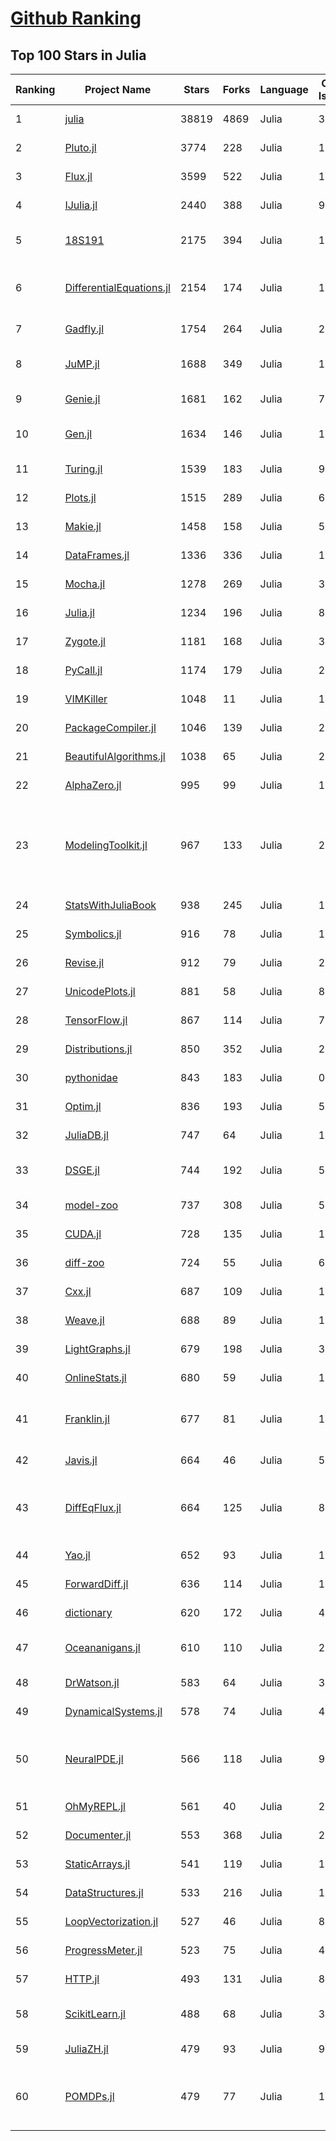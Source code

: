 [Github Ranking](../README.md)
==========

## Top 100 Stars in Julia

| Ranking | Project Name | Stars | Forks | Language | Open Issues | Description | Last Commit |
| ------- | ------------ | ----- | ----- | -------- | ----------- | ----------- | ----------- |
| 1 | [julia](https://github.com/JuliaLang/julia) | 38819 | 4869 | Julia | 3219 | The Julia Programming Language | 2022-04-08T02:55:38Z |
| 2 | [Pluto.jl](https://github.com/fonsp/Pluto.jl) | 3774 | 228 | Julia | 188 | 🎈 Simple reactive notebooks for Julia | 2022-04-07T18:59:12Z |
| 3 | [Flux.jl](https://github.com/FluxML/Flux.jl) | 3599 | 522 | Julia | 168 | Relax! Flux is the ML library that doesn't make you tensor | 2022-04-07T14:49:03Z |
| 4 | [IJulia.jl](https://github.com/JuliaLang/IJulia.jl) | 2440 | 388 | Julia | 97 | Julia kernel for Jupyter | 2021-12-17T07:34:26Z |
| 5 | [18S191](https://github.com/mitmath/18S191) | 2175 | 394 | Julia | 10 | Course 18.S191 at MIT, Spring 2021 - Introduction to computational thinking with Julia:  | 2022-03-10T21:30:36Z |
| 6 | [DifferentialEquations.jl](https://github.com/SciML/DifferentialEquations.jl) | 2154 | 174 | Julia | 126 | Multi-language suite for high-performance solvers of differential equations and scientific machine learning (SciML) components | 2022-01-11T13:17:14Z |
| 7 | [Gadfly.jl](https://github.com/GiovineItalia/Gadfly.jl) | 1754 | 264 | Julia | 240 | Crafty statistical graphics for Julia. | 2022-04-04T13:30:04Z |
| 8 | [JuMP.jl](https://github.com/jump-dev/JuMP.jl) | 1688 | 349 | Julia | 19 | Modeling language for Mathematical Optimization (linear, mixed-integer, conic, semidefinite, nonlinear) | 2022-04-08T00:36:50Z |
| 9 | [Genie.jl](https://github.com/GenieFramework/Genie.jl) | 1681 | 162 | Julia | 74 | 🧞The highly productive Julia web framework | 2022-04-07T06:53:58Z |
| 10 | [Gen.jl](https://github.com/probcomp/Gen.jl) | 1634 | 146 | Julia | 136 | A general-purpose probabilistic programming system with programmable inference | 2022-03-31T05:22:42Z |
| 11 | [Turing.jl](https://github.com/TuringLang/Turing.jl) | 1539 | 183 | Julia | 93 | Bayesian inference with probabilistic programming. | 2022-03-17T18:24:40Z |
| 12 | [Plots.jl](https://github.com/JuliaPlots/Plots.jl) | 1515 | 289 | Julia | 619 | Powerful convenience for Julia visualizations and data analysis | 2022-04-05T18:36:14Z |
| 13 | [Makie.jl](https://github.com/JuliaPlots/Makie.jl) | 1458 | 158 | Julia | 557 | High level plotting on the GPU. | 2022-04-07T21:22:57Z |
| 14 | [DataFrames.jl](https://github.com/JuliaData/DataFrames.jl) | 1336 | 336 | Julia | 118 | In-memory tabular data in Julia | 2022-04-07T15:35:14Z |
| 15 | [Mocha.jl](https://github.com/pluskid/Mocha.jl) | 1278 | 269 | Julia | 35 | Deep Learning framework for Julia | 2018-12-06T01:09:35Z |
| 16 | [Julia.jl](https://github.com/svaksha/Julia.jl) | 1234 | 196 | Julia | 8 | Curated decibans of Julia programming language. | 2022-03-13T22:47:48Z |
| 17 | [Zygote.jl](https://github.com/FluxML/Zygote.jl) | 1181 | 168 | Julia | 312 | 21st century AD | 2022-04-06T17:27:16Z |
| 18 | [PyCall.jl](https://github.com/JuliaPy/PyCall.jl) | 1174 | 179 | Julia | 216 | Package to call Python functions from the Julia language | 2022-03-03T07:48:50Z |
| 19 | [VIMKiller](https://github.com/caseykneale/VIMKiller) | 1048 | 11 | Julia | 12 | Exiting VIM is hard; sometimes we need to take drastic measures | 2021-10-14T06:18:57Z |
| 20 | [PackageCompiler.jl](https://github.com/JuliaLang/PackageCompiler.jl) | 1046 | 139 | Julia | 24 | Compile your Julia Package | 2022-03-15T21:56:27Z |
| 21 | [BeautifulAlgorithms.jl](https://github.com/mossr/BeautifulAlgorithms.jl) | 1038 | 65 | Julia | 2 | Concise and beautiful algorithms written in Julia | 2022-02-25T20:38:38Z |
| 22 | [AlphaZero.jl](https://github.com/jonathan-laurent/AlphaZero.jl) | 995 | 99 | Julia | 14 | A generic, simple and fast implementation of Deepmind's AlphaZero algorithm. | 2022-03-02T16:57:58Z |
| 23 | [ModelingToolkit.jl](https://github.com/SciML/ModelingToolkit.jl) | 967 | 133 | Julia | 212 | A modeling framework for automatically parallelized scientific machine learning (SciML) in Julia. A computer algebra system for integrated symbolics for physics-informed machine learning and automated transformations of differential equations | 2022-04-07T23:18:57Z |
| 24 | [StatsWithJuliaBook](https://github.com/h-Klok/StatsWithJuliaBook) | 938 | 245 | Julia | 12 | None | 2021-08-17T18:08:08Z |
| 25 | [Symbolics.jl](https://github.com/JuliaSymbolics/Symbolics.jl) | 916 | 78 | Julia | 178 | A fast and modern CAS for a fast and modern language. | 2022-04-07T20:40:51Z |
| 26 | [Revise.jl](https://github.com/timholy/Revise.jl) | 912 | 79 | Julia | 29 | Automatically update function definitions in a running Julia session | 2022-03-07T15:04:30Z |
| 27 | [UnicodePlots.jl](https://github.com/JuliaPlots/UnicodePlots.jl) | 881 | 58 | Julia | 8 | Unicode-based scientific plotting for working in the terminal | 2022-04-05T09:28:00Z |
| 28 | [TensorFlow.jl](https://github.com/malmaud/TensorFlow.jl) | 867 | 114 | Julia | 71 | A Julia wrapper for TensorFlow | 2021-08-02T16:55:00Z |
| 29 | [Distributions.jl](https://github.com/JuliaStats/Distributions.jl) | 850 | 352 | Julia | 241 | A Julia package for probability distributions and associated functions. | 2022-04-03T09:03:58Z |
| 30 | [pythonidae](https://github.com/svaksha/pythonidae) | 843 | 183 | Julia | 0 | Curated decibans of scientific programming resources in Python. | 2021-10-25T14:35:01Z |
| 31 | [Optim.jl](https://github.com/JuliaNLSolvers/Optim.jl) | 836 | 193 | Julia | 55 | Optimization functions for Julia | 2022-02-28T19:46:13Z |
| 32 | [JuliaDB.jl](https://github.com/JuliaData/JuliaDB.jl) | 747 | 64 | Julia | 114 | Parallel analytical database in pure Julia | 2022-03-28T14:59:40Z |
| 33 | [DSGE.jl](https://github.com/FRBNY-DSGE/DSGE.jl) | 744 | 192 | Julia | 5 | Solve and estimate Dynamic Stochastic General Equilibrium models (including the New York Fed DSGE) | 2022-02-15T15:47:02Z |
| 34 | [model-zoo](https://github.com/FluxML/model-zoo) | 737 | 308 | Julia | 52 | Please do not feed the models | 2022-04-07T20:05:11Z |
| 35 | [CUDA.jl](https://github.com/JuliaGPU/CUDA.jl) | 728 | 135 | Julia | 176 | CUDA programming in Julia. | 2022-04-08T02:42:42Z |
| 36 | [diff-zoo](https://github.com/MikeInnes/diff-zoo) | 724 | 55 | Julia | 6 | Differentiation for Hackers | 2021-07-09T11:52:53Z |
| 37 | [Cxx.jl](https://github.com/JuliaInterop/Cxx.jl) | 687 | 109 | Julia | 108 | The Julia C++ Interface | 2022-03-30T16:03:56Z |
| 38 | [Weave.jl](https://github.com/JunoLab/Weave.jl) | 688 | 89 | Julia | 122 | Scientific reports/literate programming for Julia | 2022-03-26T02:24:56Z |
| 39 | [LightGraphs.jl](https://github.com/sbromberger/LightGraphs.jl) | 679 | 198 | Julia | 31 | An optimized graphs package for the Julia programming language | 2021-10-08T14:57:24Z |
| 40 | [OnlineStats.jl](https://github.com/joshday/OnlineStats.jl) | 680 | 59 | Julia | 12 | ⚡ Single-pass algorithms for statistics | 2022-04-03T04:16:33Z |
| 41 | [Franklin.jl](https://github.com/tlienart/Franklin.jl) | 677 | 81 | Julia | 151 | (yet another) static site generator. Simple, customisable, fast, maths with KaTeX, code evaluation, optional pre-rendering, in Julia. | 2022-03-25T12:33:12Z |
| 42 | [Javis.jl](https://github.com/JuliaAnimators/Javis.jl) | 664 | 46 | Julia | 51 | Julia Animations and Visualizations | 2022-04-07T14:45:07Z |
| 43 | [DiffEqFlux.jl](https://github.com/SciML/DiffEqFlux.jl) | 664 | 125 | Julia | 88 | Universal neural differential equations with O(1) backprop, GPUs, and stiff+non-stiff DE solvers, demonstrating scientific machine learning (SciML) and physics-informed machine learning methods | 2022-04-07T14:03:59Z |
| 44 | [Yao.jl](https://github.com/QuantumBFS/Yao.jl) | 652 | 93 | Julia | 19 | Extensible, Efficient Quantum Algorithm Design for Humans. | 2022-04-07T18:33:59Z |
| 45 | [ForwardDiff.jl](https://github.com/JuliaDiff/ForwardDiff.jl) | 636 | 114 | Julia | 102 | Forward Mode Automatic Differentiation for Julia | 2022-03-08T22:39:45Z |
| 46 | [dictionary](https://github.com/adambom/dictionary) | 620 | 172 | Julia | 4 | A JSON representation of Webster's Unabridged Dictionary | 2021-04-23T20:59:28Z |
| 47 | [Oceananigans.jl](https://github.com/CliMA/Oceananigans.jl) | 610 | 110 | Julia | 230 | 🌊  Julia software for fast, friendly, flexible, data-driven, ocean-flavored fluid dynamics on CPUs and GPUs | 2022-04-07T20:25:56Z |
| 48 | [DrWatson.jl](https://github.com/JuliaDynamics/DrWatson.jl) | 583 | 64 | Julia | 35 | The perfect sidekick to your scientific inquiries | 2022-03-22T22:17:57Z |
| 49 | [DynamicalSystems.jl](https://github.com/JuliaDynamics/DynamicalSystems.jl) | 578 | 74 | Julia | 4 | Award winning software library for nonlinear dynamics | 2022-04-06T00:05:10Z |
| 50 | [NeuralPDE.jl](https://github.com/SciML/NeuralPDE.jl) | 566 | 118 | Julia | 98 | Physics-Informed Neural Networks (PINN) and Deep BSDE Solvers of Differential Equations for Scientific Machine Learning (SciML) accelerated simulation | 2022-04-05T08:34:04Z |
| 51 | [OhMyREPL.jl](https://github.com/KristofferC/OhMyREPL.jl) | 561 | 40 | Julia | 26 | Syntax highlighting and other enhancements for the Julia REPL | 2022-02-07T13:52:01Z |
| 52 | [Documenter.jl](https://github.com/JuliaDocs/Documenter.jl) | 553 | 368 | Julia | 263 | A documentation generator for Julia. | 2022-04-06T08:44:24Z |
| 53 | [StaticArrays.jl](https://github.com/JuliaArrays/StaticArrays.jl) | 541 | 119 | Julia | 117 | Statically sized arrays for Julia | 2022-03-27T19:55:01Z |
| 54 | [DataStructures.jl](https://github.com/JuliaCollections/DataStructures.jl) | 533 | 216 | Julia | 131 | Julia implementation of Data structures | 2022-04-07T07:27:00Z |
| 55 | [LoopVectorization.jl](https://github.com/JuliaSIMD/LoopVectorization.jl) | 527 | 46 | Julia | 81 | Macro(s) for vectorizing loops. | 2022-04-07T13:10:40Z |
| 56 | [ProgressMeter.jl](https://github.com/timholy/ProgressMeter.jl) | 523 | 75 | Julia | 45 | Progress meter for long-running computations | 2022-04-07T01:31:10Z |
| 57 | [HTTP.jl](https://github.com/JuliaWeb/HTTP.jl) | 493 | 131 | Julia | 81 | HTTP for Julia | 2022-04-02T22:59:00Z |
| 58 | [ScikitLearn.jl](https://github.com/cstjean/ScikitLearn.jl) | 488 | 68 | Julia | 30 | Julia implementation of the scikit-learn API https://cstjean.github.io/ScikitLearn.jl/dev/ | 2021-09-25T11:43:53Z |
| 59 | [JuliaZH.jl](https://github.com/JuliaCN/JuliaZH.jl) | 479 | 93 | Julia | 9 | Julia语言中文文档 | 2022-01-05T03:47:40Z |
| 60 | [POMDPs.jl](https://github.com/JuliaPOMDP/POMDPs.jl) | 479 | 77 | Julia | 16 | MDPs and POMDPs in Julia - An interface for defining, solving, and simulating fully and partially observable Markov decision processes on discrete and continuous spaces. | 2022-02-26T02:15:39Z |

